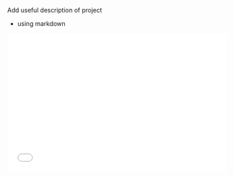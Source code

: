 Add useful description of project   
- using markdown

<iframe src="mockelection/index.html" allowfullscreen="" width="100%" height="315" frameborder="0"></iframe>
